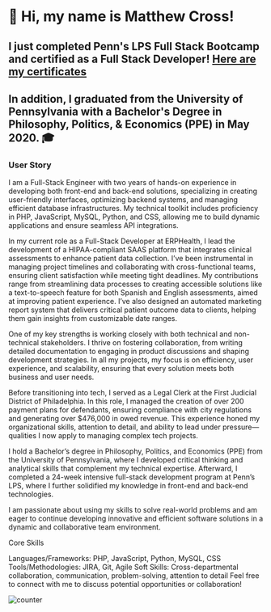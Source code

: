 <p align="center"> <h1>👋 Hi, my name is Matthew Cross!</h1> </p>

## I just completed Penn's LPS Full Stack Bootcamp and certified as a Full Stack Developer! [Here are my certificates](https://docs.google.com/document/d/1cO9ehLjqveWq4HPhOdOnnEGG-uruL4QPVU2VsSDogMc/edit?usp=sharing) 
## In addition, I graduated from the University of Pennsylvania with a Bachelor's Degree in Philosophy, Politics, & Economics (PPE) in May 2020. 🎓

### **User Story**

I am a Full-Stack Engineer with two years of hands-on experience in developing both front-end and back-end solutions, specializing in creating user-friendly interfaces, optimizing backend systems, and managing efficient database infrastructures. My technical toolkit includes proficiency in PHP, JavaScript, MySQL, Python, and CSS, allowing me to build dynamic applications and ensure seamless API integrations.

In my current role as a Full-Stack Developer at ERPHealth, I lead the development of a HIPAA-compliant SAAS platform that integrates clinical assessments to enhance patient data collection. I’ve been instrumental in managing project timelines and collaborating with cross-functional teams, ensuring client satisfaction while meeting tight deadlines. My contributions range from streamlining data processes to creating accessible solutions like a text-to-speech feature for both Spanish and English assessments, aimed at improving patient experience. I’ve also designed an automated marketing report system that delivers critical patient outcome data to clients, helping them gain insights from customizable date ranges.

One of my key strengths is working closely with both technical and non-technical stakeholders. I thrive on fostering collaboration, from writing detailed documentation to engaging in product discussions and shaping development strategies. In all my projects, my focus is on efficiency, user experience, and scalability, ensuring that every solution meets both business and user needs.

Before transitioning into tech, I served as a Legal Clerk at the First Judicial District of Philadelphia. In this role, I managed the creation of over 200 payment plans for defendants, ensuring compliance with city regulations and generating over $476,000 in owed revenue. This experience honed my organizational skills, attention to detail, and ability to lead under pressure—qualities I now apply to managing complex tech projects.

I hold a Bachelor’s degree in Philosophy, Politics, and Economics (PPE) from the University of Pennsylvania, where I developed critical thinking and analytical skills that complement my technical expertise. Afterward, I completed a 24-week intensive full-stack development program at Penn’s LPS, where I further solidified my knowledge in front-end and back-end technologies.

I am passionate about using my skills to solve real-world problems and am eager to continue developing innovative and efficient software solutions in a dynamic and collaborative team environment.

Core Skills

Languages/Frameworks: PHP, JavaScript, Python, MySQL, CSS
Tools/Methodologies: JIRA, Git, Agile
Soft Skills: Cross-departmental collaboration, communication, problem-solving, attention to detail
Feel free to connect with me to discuss potential opportunities or collaboration!

![counter](https://enyvrulwi7s4ubg.m.pipedream.net)


